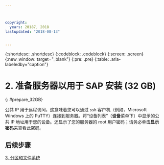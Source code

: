 ```yaml
---



copyright:
  years: 20187, 2018
lastupdated: "2018-08-13"


---
```


{:shortdesc: .shortdesc}
{:codeblock: .codeblock}
{:screen: .screen}
{:new_window: target="_blank"}
{:pre: .pre}
{:table: .aria-labeledby="caption"}

# 2. 准备服务器以用于 SAP 安装 (32 GB)
{: #prepare_32GB}

公共 IP 用于远程访问，这意味着您可以通过 `ssh` 客户机（例如，Microsoft Windows 上的 PuTTY）连接到服务器。将“设备列表”（**设备**菜单下）中显示的公共 IP 地址用于您的设备。还显示了您的服务器的 root 用户密码；请务必单击**显示密码**来查看此密码。

## 后续步骤

 [3. 分区和文件系统](/docs/infrastructure/sap-netweaver-rhel-qrg/rhel-partition-32GB.html)
